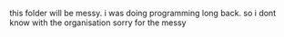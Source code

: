this folder will be messy. i was doing programming long back. so i dont know with the organisation sorry for the messy